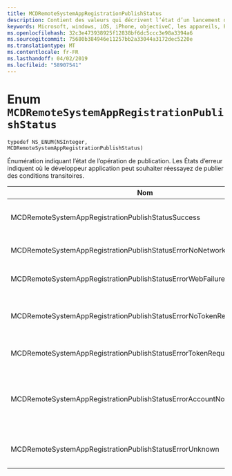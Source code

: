 ```yaml
---
title: MCDRemoteSystemAppRegistrationPublishStatus
description: Contient des valeurs qui décrivent l’état d’un lancement des applications à distance à l’aide d’un URI.
keywords: Microsoft, windows, iOS, iPhone, objectiveC, les appareils, Project Rome connectés
ms.openlocfilehash: 32c3e473938925f12838bf6dc5ccc3e98a3394a6
ms.sourcegitcommit: 75680b384946e11257bb2a33044a3172dec5220e
ms.translationtype: MT
ms.contentlocale: fr-FR
ms.lasthandoff: 04/02/2019
ms.locfileid: "58907541"
---
```

# <a name="enum-mcdremotesystemappregistrationpublishstatus"></a>Enum `MCDRemoteSystemAppRegistrationPublishStatus`

`typedef NS_ENUM(NSInteger, MCDRemoteSystemAppRegistrationPublishStatus)`

Énumération indiquant l’état de l’opération de publication.
Les États d’erreur indiquent où le développeur application peut souhaiter réessayez de publier des conditions transitoires.

| Nom    |Value   |Description   |                  
|------ |------- |--|
|MCDRemoteSystemAppRegistrationPublishStatusSuccess | 0 | Opération achevée avec succès.|
|MCDRemoteSystemAppRegistrationPublishStatusErrorNoNetwork | 1 | Réseau n’était pas disponible. |
|MCDRemoteSystemAppRegistrationPublishStatusErrorWebFailure | 2 | Échec d’un service web.|
|MCDRemoteSystemAppRegistrationPublishStatusErrorNoTokenRequestSubscriber | 3 | Aucun abonné demande de jeton a répondu.|
|MCDRemoteSystemAppRegistrationPublishStatusErrorTokenRequestFailed | 4 | Échec de la demande de jeton.|
|MCDRemoteSystemAppRegistrationPublishStatusErrorAccountNotFound | 5 | Impossible de trouver le compte pour publier des informations pour.|
|MCDRemoteSystemAppRegistrationPublishStatusErrorUnknown | 6 | Opération a rencontré une erreur inconnue.|